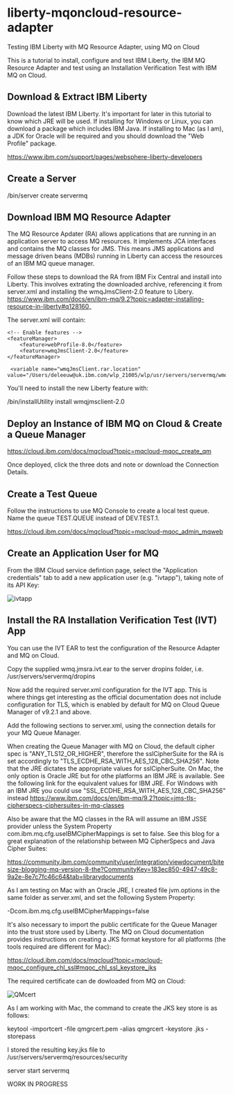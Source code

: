 # liberty-mqoncloud-resource-adapter
Testing IBM Liberty with MQ Resource Adapter, using MQ on Cloud

This is a tutorial to install, configure and test IBM Liberty, the IBM MQ Resource Adapter and test using an Installation Verification Test with IBM MQ on Cloud.

## Download & Extract IBM Liberty

Download the latest IBM Liberty.  It's important for later in this tutorial to know which JRE will be used.  If installing for Windows or Linux, you can download a package which includes IBM Java.  If installing to Mac (as I am), a JDK for Oracle will be required and you should download the "Web Profile" package. 

https://www.ibm.com/support/pages/websphere-liberty-developers

## Create a Server

/bin/server create servermq

## Download IBM MQ Resource Adapter

The MQ Resource Apdater (RA) allows applications that are running in an application server to access MQ resources.  It implements JCA interfaces and contains the MQ classes for JMS.  This means JMS applications and message driven beans (MDBs) running in Liberty can access the resources of an IBM MQ queue manager.

Follow these steps to download the RA from IBM Fix Central and install into Liberty.  This involves extrating the downloaded archive, referencing it from server.xml and installing the wmqJmsClient-2.0 feature to Libery. 
https://www.ibm.com/docs/en/ibm-mq/9.2?topic=adapter-installing-resource-in-liberty#q128160_

 The server.xml will contain:

    <!-- Enable features -->
    <featureManager>
        <feature>webProfile-8.0</feature>
        <feature>wmqJmsClient-2.0</feature> 
    </featureManager>

     <variable name="wmqJmsClient.rar.location" value="/Users/deleeuw@uk.ibm.com/wlp_21005/wlp/usr/servers/servermq/wmq/wmq.jmsra.rar"/>

You'll need to install the new Liberty feature with:

/bin/installUtility install wmqjmsclient-2.0

## Deploy an Instance of IBM MQ on Cloud & Create a Queue Manager

https://cloud.ibm.com/docs/mqcloud?topic=mqcloud-mqoc_create_qm

Once deployed, click the three dots and note or download the Connection Details.

## Create a Test Queue

Follow the instructions to use MQ Console to create a local test queue.  Name the queue TEST.QUEUE instead of DEV.TEST.1.

https://cloud.ibm.com/docs/mqcloud?topic=mqcloud-mqoc_admin_mqweb

## Create an Application User for MQ

From the IBM Cloud service defintion page, select the "Application credentials" tab to add a new application user (e.g. "ivtapp"), taking note of its API Key:

![ivtapp](https://user-images.githubusercontent.com/8861294/121043358-71a6ef00-c7ac-11eb-84f6-dccf30128960.png)


## Install the RA Installation Verification Test (IVT) App

You can use the IVT EAR to test the configuration of the Resource Adapter and MQ on Cloud.

Copy the supplied wmq.jmsra.ivt.ear to the server dropins folder, i.e. /usr/servers/servermq/dropins

Now add the required server.xml configuration for the IVT app.  This is where things get interesting as the official documentation does not include configuration for TLS, which is enabled by default for MQ on Cloud Queue Manager of v9.2.1 and above.

Add the following sections to server.xml, using the connection details for your MQ Queue Manager.  

<!-- IVT Connection factory -->
<jmsQueueConnectionFactory connectionManagerRef="ConMgrIVT" jndiName="IVTCF">
   <properties.wmqJms channel="SSL.SVRCONN" 
     hostname="qmivt-09ca.qm.us-south.mq.appdomain.cloud" 
     port="30932"
     queueManager="QMIVT"  
     transportType="CLIENT" 
     userName="ivtapp" 
     password="<ivtapp user API key>"
     sslCipherSuite="TLS_ECDHE_RSA_WITH_AES_128_CBC_SHA256"/>
</jmsQueueConnectionFactory>
<connectionManager id="ConMgrIVT" maxPoolSize="10"/>

<!-- IVT Queues -->
<jmsQueue id="IVTQueue" jndiName="IVTQueue">
   <properties.wmqJms baseQueueName="TEST.QUEUE"/>
</jmsQueue>

<!-- IVT Activation Spec -->
<jmsActivationSpec id="wmq.jmsra.ivt/WMQ_IVT_MDB/WMQ_IVT_MDB">  
    <properties.wmqJms destinationRef="IVTQueue" 
      transportType="CLIENT" 
      queueManager="QMIVT" 
      channel="SSL.SVRCONN"
      hostName="qmivt-09ca.qm.us-south.mq.appdomain.cloud"
      userName="ivtapp" 
      password="<ivtapp user API key>" 
      port="30932" 
      maxPoolDepth="1"
      sslCipherSuite="TLS_ECDHE_RSA_WITH_AES_128_CBC_SHA256"/>
</jmsActivationSpec>


When creating the Queue Manager with MQ on Cloud, the default cipher spec is "ANY_TLS12_OR_HIGHER", therefore the sslCipherSuite for the RA is set accordingly to "TLS_ECDHE_RSA_WITH_AES_128_CBC_SHA256".  Note that the JRE dictates the appropriate values for sslCipherSuite.  On Mac, the only option is Oracle JRE but for othe platforms an IBM JRE is available.  See the following link for the equivalent values for IBM JRE.  For Windows with an IBM JRE you could use "SSL_ECDHE_RSA_WITH_AES_128_CBC_SHA256" instead
https://www.ibm.com/docs/en/ibm-mq/9.2?topic=jms-tls-cipherspecs-ciphersuites-in-mq-classes

Also be aware that the MQ classes in the RA will assume an IBM JSSE provider unless the System Property com.ibm.mq.cfg.useIBMCipherMappings is set to false.  See this blog for a great explanation of the relationship between MQ CipherSpecs and Java Cipher Suites:

https://community.ibm.com/community/user/integration/viewdocument/bitesize-blogging-mq-version-8-the?CommunityKey=183ec850-4947-49c8-9a2e-8e7c7fc46c64&tab=librarydocuments

As I am testing on Mac with an Oracle JRE, I created file jvm.options in the same folder as server.xml, and set the following System Property:

-Dcom.ibm.mq.cfg.useIBMCipherMappings=false

It's also necessary to import the public certificate for the Queue Manager into the trust store used by Liberty.  The MQ on Cloud documentation provides instructions on creating a JKS format keystore for all platforms (the tools required are different for Mac):

https://cloud.ibm.com/docs/mqcloud?topic=mqcloud-mqoc_configure_chl_ssl#mqoc_chl_ssl_keystore_jks

The required certificate can de dowloaded from MQ on Cloud:

![QMcert](https://user-images.githubusercontent.com/8861294/121169601-13c9e400-c84c-11eb-8b80-1292fe82091d.png)

As I am working with Mac, the command to create the JKS key store is as follows:

keytool -importcert -file qmgrcert.pem  -alias qmgrcert -keystore <trustStoreName>.jks -storepass <trustStorePassword>
 
I stored the resulting key.jks file to /usr/servers/servermq/resources/security
 


 
 
 

server start servermq

WORK IN PROGRESS





